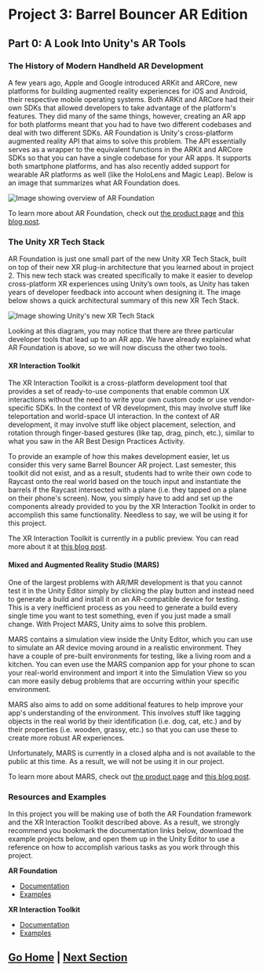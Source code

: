 # Project 3: Barrel Bouncer AR Edition

## Part 0: A Look Into Unity's AR Tools

### The History of Modern Handheld AR Development

A few years ago, Apple and Google introduced ARKit and ARCore, new platforms for building augmented reality experiences for iOS and Android, their respective mobile operating systems. Both ARKit and ARCore had their own SDKs that allowed developers to take advantage of the platform's features. They did many of the same things, however, creating an AR app for both platforms meant that you had to have two different codebases and deal with two different SDKs. AR Foundation is Unity's cross-platform augmented reality API that aims to solve this problem. The API essentially serves as a wrapper to the equivalent functions in the ARKit and ARCore SDKs so that you can have a single codebase for your AR apps. It supports both smartphone platforms, and has also recently added support for wearable AR platforms as well (like the HoloLens and Magic Leap). Below is an image that summarizes what AR Foundation does.

![Image showing overview of AR Foundation](https://blogs.unity3d.com/wp-content/uploads/2018/12/image4-1.png)

To learn more about AR Foundation, check out [the product page](https://unity.com/unity/features/arfoundation) and [this blog post](https://blogs.unity3d.com/2018/12/18/unitys-handheld-ar-ecosystem-ar-foundation-arcore-and-arkit/).

### The Unity XR Tech Stack

AR Foundation is just one small part of the new Unity XR Tech Stack, built on top of their new XR plug-in architecture that you learned about in project 2. This new tech stack was created specifically to make it easier to develop cross-platform XR experiences using Unity’s own tools, as Unity has taken years of developer feedback into account when designing it. The image below shows a quick architectural summary of this new XR Tech Stack.

![Image showing Unity's new XR Tech Stack](https://docs.unity3d.com/2019.3/Documentation/uploads/Main/unity-xr-tech-stack.png)

Looking at this diagram, you may notice that there are three particular developer tools that lead up to an AR app. We have already explained what AR Foundation is above, so we will now discuss the other two tools.

#### XR Interaction Toolkit

The XR Interaction Toolkit is a cross-platform development tool that provides a set of ready-to-use components that enable common UX interactions without the need to write your own custom code or use vendor-specific SDKs. In the context of VR development, this may involve stuff like teleportation and world-space UI interaction. In the context of AR development, it may involve stuff like object placement, selection, and rotation through finger-based gestures (like tap, drag, pinch, etc.), similar to what you saw in the AR Best Design Practices Activity.

To provide an example of how this makes development easier, let us consider this very same Barrel Bouncer AR project. Last semester, this toolkit did not exist, and as a result, students had to write their own code to Raycast onto the real world based on the touch input and instantiate the barrels if the Raycast intersected with a plane (i.e. they tapped on a plane on their phone's screen). Now, you simply have to add and set up the components already provided to you by the XR Interaction Toolkit in order to accomplish this same functionality. Needless to say, we will be using it for this project.

The XR Interaction Toolkit is currently in a public preview. You can read more about it at [this blog post](https://blogs.unity3d.com/2019/12/17/xr-interaction-toolkit-preview-package-is-here/).

#### Mixed and Augmented Reality Studio (MARS)

One of the largest problems with AR/MR development is that you cannot test it in the Unity Editor simply by clicking the play button and instead need to generate a build and install it on an AR-compatible device for testing. This is a very inefficient process as you need to generate a build every single time you want to test something, even if you just made a small change. With Project MARS, Unity aims to solve this problem.

MARS contains a simulation view inside the Unity Editor, which you can use to simulate an AR device moving around in a realistic environment. They have a couple of pre-built environments for testing, like a living room and a kitchen. You can even use the MARS companion app for your phone to scan your real-world environment and import it into the Simulation View so you can more easily debug problems that are occurring within your specific environment.

MARS also aims to add on some additional features to help improve your app's understanding of the environment. This involves stuff like tagging objects in the real world by their identification (i.e. dog, cat, etc.) and by their properties (i.e. wooden, grassy, etc.) so that you can use these to create more robust AR experiences.

Unfortunately, MARS is currently in a closed alpha and is not available to the public at this time. As a result, we will not be using it in our project.

To learn more about MARS, check out [the product page](https://unity.com/unity/features/mars) and [this blog post](https://blogs.unity3d.com/2019/10/02/labs-spotlight-project-mars/).

### Resources and Examples

In this project you will be making use of both the AR Foundation framework and the XR Interaction Toolkit described above. As a result, we strongly recommend you bookmark the documentation links below, download the example projects below, and open them up in the Unity Editor to use a reference on how to accomplish various tasks as you work through this project.

**AR Foundation**

- [Documentation](https://docs.unity3d.com/Packages/com.unity.xr.arfoundation@4.0/)
- [Examples](https://github.com/Unity-Technologies/arfoundation-samples)

**XR Interaction Toolkit**

- [Documentation](https://docs.unity3d.com/Packages/com.unity.xr.interaction.toolkit@0.9/)
- [Examples](https://github.com/Unity-Technologies/XR-Interaction-Toolkit-Examples)

## [Go Home](..) | [Next Section](../configuration)
